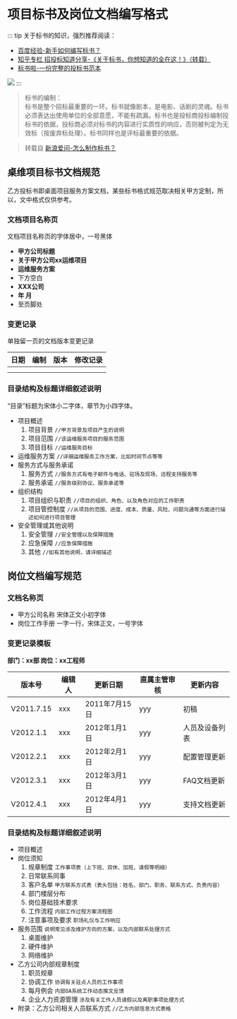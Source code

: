 # 项目标书及岗位文档编写格式

::: tip
关于标书的知识，强烈推荐阅读：
* [百度经验-新手如何编写标书？](https://jingyan.baidu.com/article/574c521959ec5e6c8d9dc1bf.html)
* [知乎专栏 招投标知道分享-《关于标书，你想知道的全在这！》（转载）](https://zhuanlan.zhihu.com/p/95672108)
* [标书啦-一份完整的投标书范本](https://www.biaoshula.com/b192.html)

![](https://i.loli.net/2020/05/31/i62gRVOeTb3vIGF.png)
:::

> 标书的编制：  
> 标书是整个招标最重要的一环。标书就像剧本，是电影、话剧的灵魂。标书必须表达出使用单位的全部意愿，不能有疏漏。标书也是投标商投标编制投标书的依据，投标商必须对标书的内容进行实质性的响应，否则被判定为无效标（按废弃标处理）。标书同样也是评标最重要的依据。

> 转载自 [新浪爱问-怎么制作标书？](https://iask.sina.com.cn/b/10705353.html)


## 桌维项目标书文档规范

乙方投标书即桌面项目服务方案文档，某些标书格式规范取决相关甲方定制，所以，文中格式仅供参考。

### 文档项目名称页

文档项目名称页的字体居中，一号黑体

* **甲方公司标题**
* **关于甲方公司xx运维项目**
* **运维服务方案**
* 下方空白
* **XXX公司**
* **年 月**
* 至页脚处


### 变更记录

单独留一页的文档版本变更记录

| 日期 | 编制 | 版本 | 修改记录 |
|-------|------|-------|----------|
|       |      |       |          |
|       |      |       |          |

### 目录结构及标题详细叙述说明

“目录”标题为宋体小二字体，章节为小四字体。

* 项目概述
    1. 项目背景 `//甲方背景及项目产生的说明`
    1. 项目范围 `//该运维服务项目的服务范围`
    1. 项目目标 `//运维服务目标`
* 运维服务方案 `//详细运维服务工作方案，比如时间节点等等`
* 服务方式与服务承诺 
    1. 服务方式 `//服务方式有电子邮件与电话、驻场及现场、远程支持服务等`
    1. 服务承诺 `//服务级别协议、服务承诺等`
* 组织结构
    1. 项目组织与职责 `//项目的组织、角色、以及角色对应的工作职责`
    1. 项目管控制度 `//从项目的范围、进度、成本、质量、风险、问题沟通等方面进行描述如何进行项目管理`
* 安全管理或其他说明
    1. 安全管理 `//安全管理以及保障措施`
    1. 应急保障 `//应急保障措施`
    1. 其他 `//如有其他说明，请详细描述`

## 岗位文档编写规范

### 文档名称页

* 甲方公司名称 宋体正文小初字体
* 岗位工作手册 一字一行，宋体正文，一号字体

### 变更记录模板

**部门：xx部 岗位：xx工程师**

| 版本号      | **编辑人** | **更新日期** | **直属主管审核** | **更新内容**         |
|-----------------|------------|-----------------------|------------------|----------------------|
| V2011.7.15  | xxx | 2011年7月15日    | yyy       | 初稿            |
| V2012.1.1  | xxx | 2012年1月1日   | yyy       | 人员及设备列表   |
| V2012.2.1  | xxx | 2012年2月1日   | yyy       | 配置管理更新    |
| V2012.3.1  | xxx | 2012年3月1日   | yyy        | FAQ文档更新     |
| V2012.4.1  | xxx   | 2012年4月1日   | yyy      | 支持文档更新    |

### 目录结构及标题详细叙述说明

* 项目概述
* 岗位须知
    1. 规章制度	 `工作事项表（上下班、双休、加班、请假等明细）`
    1. 日常联系同事	
    1. 客户名单 `甲方联系方式表（表头包括：姓名、部门、职务、联系方式、负责内容）`
    1. 部门楼层分布		
    1. 岗位基础技术要求
    1. 工作流程 `内部工作过程方案流程图`
    1. 注意事项及要求 `职场礼仪与工作响应`
* 服务范围 `说明常见涉及维护方向的方案，以及内部联系处理方式`
    1. 桌面维护
    1. 硬件维护
    1. 网络维护
* 乙方公司内部规章制度
    1. 职员规章
    1. 协调工作 `协调有关驻点人员的工作事项`
    1. 每月例会	`内部OA系统工作动态推文反馈`
    1. 企业人力资源管理 `涉及有关工作人员请假以及离职事项处理方式`
* 附录：乙方公司相关人员联系方式 `//乙方内部信息方式表格`
